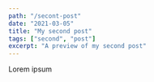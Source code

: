 ```yaml
---
path: "/secont-post"
date: "2021-03-05"
title: "My second post"
tags: ["second", "post"]
excerpt: "A preview of my second post"
---
```


Lorem ipsum
